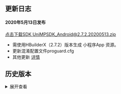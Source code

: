 ## 更新日志
#### 2020年5月13日发布
[点击下载SDK UniMPSDK_Android@2.7.2.20200513.zip](http://download.dcloud.net.cn/unimpsdk/UniMPSDK_Android@2.7.2.20200513.zip)
+ 需使用HBuilderX（2.7.2）版本生成 小程序App 资源。
+ 更新混淆配置文件proguard.cfg
+ 其他更新 [详情](https://update.dcloud.net.cn/hbuilderx/changelog/2.7.2.20200513-alpha.html)


## 历史版本
<details>
<summary>展开查看</summary>

百度网盘链接: [https://pan.baidu.com/s/1Gb19IMm2ihRA0u4MNzCT4Q](https://pan.baidu.com/s/1Gb19IMm2ihRA0u4MNzCT4Q) 提取码: hnug
